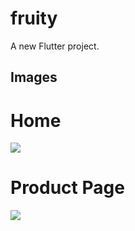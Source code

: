# fruity

A new Flutter project.

## Images

# Home
[<img src="https://res.cloudinary.com/dtyrfo0fx/image/upload/v1593703197/screencapture-localhost-50128-2020-07-02-16_17_18.png">]()

# Product Page
[<img src="https://res.cloudinary.com/dtyrfo0fx/image/upload/v1593703182/screencapture-localhost-50128-2020-07-02-16_17_51.png">]()

